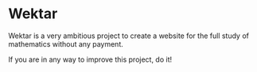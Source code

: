 # Wektar

Wektar is a very ambitious project to create a website for the full study of mathematics without any payment. 

If you are in any way to improve this project, do it! 
